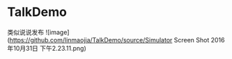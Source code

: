 # TalkDemo
类似说说发布
![image](https://github.com/linmaojia/TalkDemo/source/Simulator Screen Shot 2016年10月31日 下午2.23.11.png)
